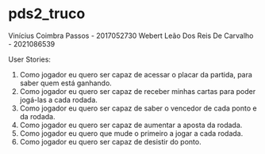 # pds2_truco

Vinícius Coimbra Passos - 2017052730 
Webert Leão Dos Reis De Carvalho - 2021086539 

User Stories:
1) Como jogador eu quero ser capaz de acessar o placar da partida, para saber quem está  ganhando. 
2) Como jogador eu quero ser capaz de receber minhas cartas para poder jogá-las a cada  rodada. 
3) Como jogador eu quero ser capaz de saber o vencedor de cada ponto e da rodada. 
4) Como jogador eu quero ser capaz de aumentar a aposta da rodada.
5) Como jogador eu quero que mude o primeiro a jogar a cada rodada.
6) Como jogador eu quero ser capaz de desistir do ponto.  
